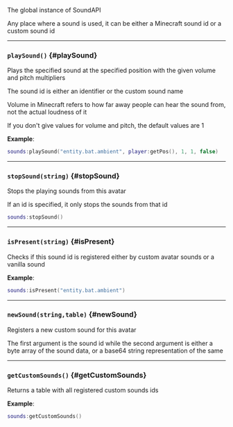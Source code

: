 The global instance of SoundAPI

Any place where a sound is used, it can be either a Minecraft sound id or a custom sound id

---

### `playSound()` \{#playSound}

Plays the specified sound at the specified position with the given volume and pitch multipliers

The sound id is either an identifier or the custom sound name

Volume in Minecraft refers to how far away people can hear the sound from, not the actual loudness of it

If you don't give values for volume and pitch, the default values are 1

**Example**:

```lua
sounds:playSound("entity.bat.ambient", player:getPos(), 1, 1, false)
```

---

### `stopSound(string)` \{#stopSound}

Stops the playing sounds from this avatar

If an id is specified, it only stops the sounds from that id

```lua
sounds:stopSound()
```

---

### `isPresent(string)` \{#isPresent}

Checks if this sound id is registered either by custom avatar sounds or a vanilla sound

**Example**:

```lua
sounds:isPresent("entity.bat.ambient")
```

---

### `newSound(string,table)` \{#newSound}

Registers a new custom sound for this avatar

The first argument is the sound id while the second argument is either a byte array of the sound data, or a base64 string representation of the same

---

### `getCustomSounds()` \{#getCustomSounds}

Returns a table with all registered custom sounds ids

**Example**:

```lua
sounds:getCustomSounds()
```
